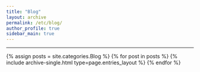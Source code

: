 ```yaml
---
title: "Blog"
layout: archive
permalink: /etc/blog/
author_profile: true
sidebar_main: true
---
```


<!-- 공백이 포함되어 있는 카테고리 이름의 경우 site.categories.['a b c'] 이런식으로! -->

***
<!--필요하다면 여기서 하드코딩으로 세부카테고리 만들고 만다.-->
{% assign posts = site.categories.Blog %}
{% for post in posts %} {% include archive-single.html type=page.entries_layout %} {% endfor %}